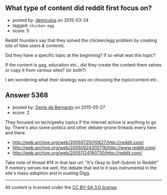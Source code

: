 ## What type of content did reddit first focus on?

- posted by: [demiculus](https://stackexchange.com/users/5264485/demiculus) on 2015-03-24
- tagged: `chicken-egg`
- score: 5

Reddit founders say that they solved the chicken/egg problem by creating lots of fake users & contents.

Did they have a specific topic at the beginning? If so what was this topic?

If the content is gag, education etc., did they create the content them selves or copy it from various sites? (or both?)

I am wondering what their strategy was on choosing the topic/content etc.. 


## Answer 5368

- posted by: [Denis de Bernardy](https://stackexchange.com/users/182468/denis-de-bernardy) on 2015-05-27
- score: 2

They focused on tech/geeky topics if the internet achive is anything to go by. There's also some politics and other debate-prone threads every here and there.

- http://web.archive.org/web/20050725010627/http://reddit.com/
- http://web.archive.org/web/20050924205716/http://www.reddit.com/
- http://web.archive.org/web/20051124190730/http://reddit.com/

Take note of thread #14 in that last url: "It's Okay to Self-Submit to Reddit!" If memory serves me well, the debate that led to it was instrumental in the site's mass-adoption and in ousting Digg.



---

All content is licensed under the [CC BY-SA 3.0 license](https://creativecommons.org/licenses/by-sa/3.0/).
